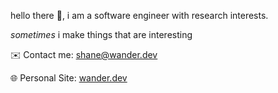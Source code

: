 hello there 👋, i am a software engineer with research interests.

_sometimes_ i make things that are interesting 


✉️ Contact me: [shane@wander.dev](mailto:shane@wander.dev)

🌐 Personal Site: [wander.dev](https://wander.dev)
